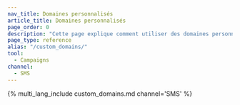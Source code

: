 ```yaml
---
nav_title: Domaines personnalisés
article_title: Domaines personnalisés
page_order: 0
description: "Cette page explique comment utiliser des domaines personnalisés pour donner une image de marque cohérente."
page_type: reference
alias: "/custom_domains/"
tool:
  - Campaigns
channel:
  - SMS
---
```


{% multi_lang_include custom_domains.md channel='SMS' %}